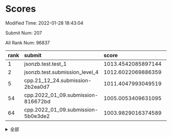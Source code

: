 # Scores

Modified Time: 2022-01-28 18:43:04

Submit Num: 207

All Rank Num: 96837

| rank |               submit               |       score        |       sigma        | pk_num |
| :--- | :--------------------------------- | :----------------- | :----------------- | :----- |
| 1    | jsonzb.test.test_1                 | 1013.4542085897144 | 0.8038135045428221 | 1873   |
| 2    | jsonzb.test.submission_level_4     | 1012.6022069886359 | 0.8038171645358126 | 1872   |
| 5    | cpp.21_12_24.submission-2b2ea0d7   | 1011.4047993049519 | 0.7679713543086486 | 1871   |
| 54   | cpp.2022_01_09.submission-816672bd | 1005.0053409631095 | 0.7142818484289625 | 1872   |
| 64   | cpp.2022_01_09.submission-5b0e3de2 | 1003.9829016374589 | 0.7161231212325625 | 1875   |


<details>
<summary>全部</summary>

| rank |                 submit                 |       score        |       sigma        | pk_num |
| :--- | :------------------------------------- | :----------------- | :----------------- | :----- |
| 1    | jsonzb.test.test_1                     | 1013.4542085897144 | 0.8038135045428221 | 1873   |
| 2    | jsonzb.test.submission_level_4         | 1012.6022069886359 | 0.8038171645358126 | 1872   |
| 3    | gobigger.level_3.submission_level_3_5  | 1011.6495545610503 | 0.7708359116625717 | 1875   |
| 4    | gobigger.level_3.submission_level_3_13 | 1011.6168584065077 | 0.7747675830103922 | 1870   |
| 5    | cpp.21_12_24.submission-2b2ea0d7       | 1011.4047993049519 | 0.7679713543086486 | 1871   |
| 6    | gobigger.level_3.submission_level_3_25 | 1011.211892189929  | 0.767466625945186  | 1873   |
| 7    | gobigger.level_3.submission_level_3_2  | 1011.1237956517073 | 0.7531807233242714 | 1869   |
| 8    | gobigger.level_3.submission_level_3_21 | 1010.9017792636507 | 0.761795130322414  | 1867   |
| 9    | gobigger.level_3.submission_level_3_9  | 1010.8729816564295 | 0.7651552835532673 | 1872   |
| 10   | gobigger.level_3.submission_level_3_32 | 1010.7228278947242 | 0.7621426138153236 | 1874   |
| 11   | gobigger.level_3.submission_level_3_0  | 1010.6984356791712 | 0.7562695247642185 | 1873   |
| 12   | gobigger.level_3.submission_level_3_31 | 1010.635968920762  | 0.789219771114178  | 1872   |
| 13   | gobigger.level_3.submission_level_3_27 | 1010.5079928131843 | 0.7488897425917449 | 1874   |
| 14   | gobigger.level_3.submission_level_3_7  | 1010.3847973266587 | 0.7668081520648891 | 1863   |
| 15   | gobigger.level_3.submission_level_3_39 | 1010.3320421934684 | 0.7645109273016968 | 1868   |
| 16   | gobigger.level_3.submission_level_3_8  | 1010.229320204928  | 0.7389809129356184 | 1879   |
| 17   | gobigger.level_3.submission_level_3_49 | 1010.1620642736968 | 0.778994184922767  | 1871   |
| 18   | gobigger.level_3.submission_level_3_6  | 1010.1218451900703 | 0.7696920454426421 | 1875   |
| 19   | gobigger.level_3.submission_level_3_47 | 1010.1056199953355 | 0.7495000286424179 | 1872   |
| 20   | gobigger.level_3.submission_level_3_20 | 1009.9780141207342 | 0.7653143008014145 | 1871   |
| 21   | gobigger.level_3.submission_level_3_43 | 1009.9703631047014 | 0.7727969769106393 | 1873   |
| 22   | gobigger.level_3.submission_level_3_28 | 1009.91620150597   | 0.7330431388576836 | 1869   |
| 23   | gobigger.level_3.submission_level_3_16 | 1009.8698392429932 | 0.7562415605274346 | 1869   |
| 24   | gobigger.level_3.submission_level_3_42 | 1009.7703321554138 | 0.7637022294719352 | 1869   |
| 25   | gobigger.level_3.submission_level_3_11 | 1009.728919761441  | 0.7479009664560241 | 1875   |
| 26   | gobigger.level_3.submission_level_3_45 | 1009.720453702438  | 0.7776968036649045 | 1864   |
| 27   | gobigger.level_3.submission_level_3_19 | 1009.6562025868454 | 0.762207074790417  | 1870   |
| 28   | gobigger.level_3.submission_level_3_40 | 1009.6350272002453 | 0.7554820279227197 | 1868   |
| 29   | gobigger.level_3.submission_level_3_14 | 1009.6307136863302 | 0.7639069037993895 | 1870   |
| 30   | gobigger.level_3.submission_level_3_15 | 1009.6010401186345 | 0.7469150348265643 | 1876   |
| 31   | gobigger.level_3.submission_level_3_3  | 1009.5365703044699 | 0.7685582176917523 | 1872   |
| 32   | gobigger.level_3.submission_level_3_17 | 1009.49596436875   | 0.7685155748575946 | 1870   |
| 33   | gobigger.level_3.submission_level_3_29 | 1009.4733440796115 | 0.7656025437562559 | 1874   |
| 34   | gobigger.level_3.submission_level_3_36 | 1009.4669023232116 | 0.733283605950547  | 1874   |
| 35   | gobigger.level_3.submission_level_3_23 | 1009.4595851670088 | 0.7590207077878364 | 1873   |
| 36   | gobigger.level_3.submission_level_3_35 | 1009.419301507552  | 0.7461094622699398 | 1873   |
| 37   | gobigger.level_3.submission_level_3_34 | 1009.4163085943027 | 0.7595777435569244 | 1875   |
| 38   | gobigger.level_3.submission_level_3_12 | 1009.3459332378907 | 0.7464655452915826 | 1872   |
| 39   | gobigger.level_3.submission_level_3_48 | 1009.3375816425595 | 0.7478573892592302 | 1874   |
| 40   | gobigger.level_3.submission_level_3_30 | 1009.2726784018623 | 0.7416555150267553 | 1872   |
| 41   | gobigger.level_3.submission_level_3_44 | 1009.2078238913799 | 0.745350537355596  | 1872   |
| 42   | gobigger.level_3.submission_level_3_10 | 1009.165777252712  | 0.7521517072125642 | 1869   |
| 43   | gobigger.level_3.submission_level_3_24 | 1009.0767360445606 | 0.7460686727011554 | 1868   |
| 44   | gobigger.level_3.submission_level_3_1  | 1009.0476833701829 | 0.7560015481876137 | 1872   |
| 45   | gobigger.level_3.submission_level_3_26 | 1009.0302948861306 | 0.7406791867574761 | 1870   |
| 46   | gobigger.level_3.submission_level_3_38 | 1009.0108637687288 | 0.7539229745300537 | 1873   |
| 47   | gobigger.level_3.submission_level_3_18 | 1008.9760715250152 | 0.7525013464631732 | 1877   |
| 48   | gobigger.level_3.submission_level_3_22 | 1008.8700325587606 | 0.7635978250944724 | 1874   |
| 49   | gobigger.level_3.submission_level_3_37 | 1008.8519941843459 | 0.7389741732255899 | 1871   |
| 50   | gobigger.level_3.submission_level_3_46 | 1008.8359247973663 | 0.7351591807904598 | 1874   |
| 51   | gobigger.level_3.submission_level_3_4  | 1008.7717723684523 | 0.7419971413446477 | 1871   |
| 52   | gobigger.level_3.submission_level_3_41 | 1008.1022619859172 | 0.7278799016295563 | 1870   |
| 53   | gobigger.level_3.submission_level_3_33 | 1007.8769901838073 | 0.744405295405242  | 1874   |
| 54   | cpp.2022_01_09.submission-816672bd     | 1005.0053409631095 | 0.7142818484289625 | 1872   |
| 55   | gobigger.level_1.submission_level_1_15 | 1004.5548240553844 | 0.7054737070316859 | 1870   |
| 56   | gobigger.level_1.submission_level_1_32 | 1004.4702435150996 | 0.7163143931761966 | 1866   |
| 57   | gobigger.level_1.submission_level_1_16 | 1004.4210132286821 | 0.7195676299713765 | 1870   |
| 58   | gobigger.level_1.submission_level_1_2  | 1004.2809207920236 | 0.7182268584228344 | 1876   |
| 59   | gobigger.level_1.submission_level_1_36 | 1004.225117328121  | 0.7213975025558412 | 1876   |
| 60   | gobigger.level_1.submission_level_1_1  | 1004.2080362788539 | 0.7228683384909963 | 1870   |
| 61   | gobigger.level_1.submission_level_1_7  | 1004.2002909162147 | 0.7140798733634122 | 1873   |
| 62   | gobigger.level_1.submission_level_1_5  | 1004.175155041993  | 0.7169139326869759 | 1870   |
| 63   | gobigger.level_1.submission_level_1_21 | 1004.0280575924997 | 0.7200737247944186 | 1874   |
| 64   | cpp.2022_01_09.submission-5b0e3de2     | 1003.9829016374589 | 0.7161231212325625 | 1875   |
| 65   | gobigger.level_1.submission_level_1_6  | 1003.9648216303744 | 0.7153866666695069 | 1874   |
| 66   | gobigger.level_1.submission_level_1_20 | 1003.8675040785674 | 0.7297778756613853 | 1872   |
| 67   | gobigger.level_1.submission_level_1_0  | 1003.7930133502571 | 0.714685914664162  | 1870   |
| 68   | gobigger.level_1.submission_level_1_3  | 1003.7574630141411 | 0.7240788237825289 | 1867   |
| 69   | gobigger.level_1.submission_level_1_43 | 1003.7523400348832 | 0.7166834266527052 | 1866   |
| 70   | gobigger.level_1.submission_level_1_37 | 1003.6866610035233 | 0.7109957598543117 | 1875   |
| 71   | gobigger.level_1.submission_level_1_39 | 1003.6191542311881 | 0.7205057308488614 | 1875   |
| 72   | gobigger.level_1.submission_level_1_9  | 1003.6105836026735 | 0.712505728730823  | 1869   |
| 73   | gobigger.level_1.submission_level_1_28 | 1003.5888257788297 | 0.7197112949301031 | 1870   |
| 74   | gobigger.level_1.submission_level_1_34 | 1003.5662558759578 | 0.7104704457762323 | 1871   |
| 75   | gobigger.level_1.submission_level_1_19 | 1003.5570398532917 | 0.7157630850077301 | 1872   |
| 76   | gobigger.level_1.submission_level_1_48 | 1003.4548499633734 | 0.7219943836209894 | 1872   |
| 77   | gobigger.level_1.submission_level_1_45 | 1003.4342710792724 | 0.7093533060267985 | 1873   |
| 78   | gobigger.level_1.submission_level_1_25 | 1003.3885247318802 | 0.7167122365755071 | 1866   |
| 79   | gobigger.level_1.submission_level_1_24 | 1003.3854804872043 | 0.7090008475110097 | 1869   |
| 80   | gobigger.level_1.submission_level_1_46 | 1003.325517980473  | 0.7055400170860138 | 1868   |
| 81   | gobigger.level_1.submission_level_1_18 | 1003.2559191416151 | 0.7122422063826344 | 1874   |
| 82   | gobigger.level_1.submission_level_1_12 | 1003.2366452422456 | 0.7190028901863096 | 1871   |
| 83   | gobigger.level_1.submission_level_1_11 | 1003.17949929491   | 0.7240567752167557 | 1867   |
| 84   | gobigger.level_1.submission_level_1_13 | 1003.1193953977194 | 0.714604623738038  | 1871   |
| 85   | gobigger.level_1.submission_level_1_29 | 1003.0834690340466 | 0.7131829220818499 | 1870   |
| 86   | gobigger.level_1.submission_level_1_33 | 1003.0653323238089 | 0.718973585992868  | 1871   |
| 87   | gobigger.level_1.submission_level_1_35 | 1003.0228717016643 | 0.7208826607580897 | 1873   |
| 88   | gobigger.level_1.submission_level_1_40 | 1002.9815212161528 | 0.7050900933415625 | 1874   |
| 89   | gobigger.level_1.submission_level_1_30 | 1002.8999107021607 | 0.722563559300961  | 1871   |
| 90   | gobigger.level_1.submission_level_1_49 | 1002.7347929734268 | 0.7131112330876032 | 1870   |
| 91   | gobigger.level_1.submission_level_1_17 | 1002.7300433885189 | 0.7133227844133241 | 1869   |
| 92   | gobigger.level_1.submission_level_1_41 | 1002.719077366586  | 0.7158778062893199 | 1872   |
| 93   | gobigger.level_1.submission_level_1_14 | 1002.6706493173222 | 0.7089180367122077 | 1862   |
| 94   | gobigger.level_1.submission_level_1_23 | 1002.6640795252183 | 0.7140363976409728 | 1871   |
| 95   | gobigger.level_1.submission_level_1_26 | 1002.5924159410425 | 0.7197469713900876 | 1878   |
| 96   | gobigger.level_1.submission_level_1_27 | 1002.5744222972162 | 0.7104610327102505 | 1875   |
| 97   | gobigger.level_1.submission_level_1_42 | 1002.4150149456482 | 0.7171321168090076 | 1874   |
| 98   | gobigger.level_1.submission_level_1_44 | 1002.3688403152756 | 0.7123418123316612 | 1872   |
| 99   | gobigger.level_1.submission_level_1_47 | 1002.2537497528244 | 0.7166186629322158 | 1874   |
| 100  | gobigger.level_1.submission_level_1_8  | 1002.2016318639799 | 0.7113223615529843 | 1865   |
| 101  | gobigger.level_1.submission_level_1_22 | 1002.1850027827958 | 0.7107498450207371 | 1872   |
| 102  | gobigger.level_1.submission_level_1_10 | 1002.1334339112555 | 0.7217691780595795 | 1869   |
| 103  | gobigger.level_1.submission_level_1_31 | 1001.7074118759986 | 0.718339653247436  | 1870   |
| 104  | gobigger.level_1.submission_level_1_4  | 1001.1753315409843 | 0.7066135266995207 | 1876   |
| 105  | gobigger.level_1.submission_level_1_38 | 1000.5242917230536 | 0.7135200084079092 | 1871   |
| 106  | gobigger.random.submission_random_28   | 997.3053096858413  | 0.7122551388787313 | 1871   |
| 107  | gobigger.random.submission_random_27   | 997.2255490739657  | 0.6998402045547839 | 1871   |
| 108  | gobigger.random.submission_random_45   | 997.2064292390223  | 0.6971790019537628 | 1872   |
| 109  | gobigger.random.submission_random_38   | 997.1543365333571  | 0.7020038156218192 | 1868   |
| 110  | gobigger.random.submission_random_10   | 997.0311273423436  | 0.7034521575833952 | 1866   |
| 111  | gobigger.random.submission_random_16   | 996.9078015423519  | 0.7141226879825607 | 1870   |
| 112  | gobigger.random.submission_random_18   | 996.8196432947698  | 0.7027259990497658 | 1868   |
| 113  | gobigger.random.submission_random_9    | 996.7838189605427  | 0.7157681742181936 | 1872   |
| 114  | gobigger.random.submission_random_19   | 996.6958682681692  | 0.7137943048536484 | 1870   |
| 115  | gobigger.random.submission_random_5    | 996.6897853254735  | 0.7118748605048989 | 1867   |
| 116  | gobigger.random.submission_random_39   | 996.6231696334048  | 0.7064506925622036 | 1871   |
| 117  | gobigger.random.submission_random_41   | 996.5943494785635  | 0.707073154115864  | 1868   |
| 118  | gobigger.random.submission_random_36   | 996.5552072148478  | 0.7117291947563754 | 1873   |
| 119  | gobigger.random.submission_random_44   | 996.5513713852858  | 0.7045612455403121 | 1875   |
| 120  | gobigger.random.submission_random_17   | 996.5296258541454  | 0.7077273535914197 | 1870   |
| 121  | gobigger.random.submission_random_29   | 996.4887875167997  | 0.7048802326964267 | 1871   |
| 122  | gobigger.random.submission_random_23   | 996.4180018172885  | 0.7123321340443315 | 1872   |
| 123  | gobigger.random.submission_random_0    | 996.399647486167   | 0.7066614230265594 | 1873   |
| 124  | gobigger.random.submission_random_37   | 996.3993364194321  | 0.7079789594825041 | 1874   |
| 125  | gobigger.random.submission_random_14   | 996.3545719335856  | 0.7056376673433157 | 1870   |
| 126  | gobigger.random.submission_random_42   | 996.1371338207364  | 0.7124829437641557 | 1872   |
| 127  | gobigger.random.submission_random_21   | 996.0842132707995  | 0.7069351638051539 | 1870   |
| 128  | gobigger.random.submission_random_31   | 996.0295624615898  | 0.7085912027156215 | 1874   |
| 129  | gobigger.random.submission_random_24   | 995.9898187013724  | 0.7188667869628873 | 1870   |
| 130  | gobigger.random.submission_random_34   | 995.9509785607934  | 0.7053105971904213 | 1870   |
| 131  | gobigger.random.submission_random_22   | 995.9258936937078  | 0.7262344418540202 | 1875   |
| 132  | gobigger.random.submission_random_40   | 995.8730345989918  | 0.7064273681398124 | 1871   |
| 133  | gobigger.random.submission_random_46   | 995.8135847923098  | 0.7088619998656053 | 1871   |
| 134  | gobigger.random.submission_random_11   | 995.8008313306466  | 0.70563209103527   | 1879   |
| 135  | gobigger.random.submission_random_8    | 995.7651665003341  | 0.7140181056962109 | 1863   |
| 136  | gobigger.random.submission_random_7    | 995.6835866276646  | 0.7153335260616498 | 1870   |
| 137  | gobigger.random.submission_random_6    | 995.613190229859   | 0.7017874298806145 | 1871   |
| 138  | gobigger.random.submission_random_26   | 995.6066914029608  | 0.7037804046253975 | 1868   |
| 139  | gobigger.random.submission_random_43   | 995.508008625459   | 0.7034514384529199 | 1873   |
| 140  | gobigger.random.submission_random_35   | 995.5051794915468  | 0.7113718598329316 | 1870   |
| 141  | gobigger.random.submission_random_49   | 995.4700771510368  | 0.7240219802891965 | 1870   |
| 142  | gobigger.random.submission_random_12   | 995.4192646992785  | 0.705074950901436  | 1869   |
| 143  | gobigger.random.submission_random_30   | 995.3809775570229  | 0.7104126125589921 | 1875   |
| 144  | gobigger.random.submission_random_13   | 995.3468821048483  | 0.7188031996466979 | 1879   |
| 145  | gobigger.random.submission_random_1    | 995.3329965006799  | 0.71734325733814   | 1871   |
| 146  | gobigger.random.submission_random_33   | 995.3266328849504  | 0.7088971791440433 | 1876   |
| 147  | gobigger.random.submission_random_47   | 995.2954551024422  | 0.7022316418582296 | 1866   |
| 148  | gobigger.random.submission_random_2    | 995.2941628015233  | 0.7227382685487692 | 1874   |
| 149  | gobigger.random.submission_random_20   | 995.2576535065703  | 0.7052441319499992 | 1873   |
| 150  | gobigger.random.submission_random_4    | 995.1987459074966  | 0.7205949375498789 | 1877   |
| 151  | gobigger.random.submission_random_48   | 995.1505149009503  | 0.7092637724054796 | 1871   |
| 152  | gobigger.random.submission_random_25   | 995.112382060651   | 0.7081208797059962 | 1872   |
| 153  | gobigger.random.submission_random_32   | 995.0185169247382  | 0.716215455190756  | 1864   |
| 154  | gobigger.random.submission_random_15   | 994.9780570644485  | 0.7129900386311258 | 1870   |
| 155  | gobigger.random.submission_random_3    | 994.965845868371   | 0.7192665629949375 | 1867   |
| 156  | gobigger.level_2.submission_level_2_15 | 993.9640271717095  | 0.7414096030442617 | 1868   |
| 157  | gobigger.level_2.submission_level_2_17 | 993.8124706977366  | 0.7271379175780296 | 1873   |
| 158  | gobigger.level_2.submission_level_2_46 | 993.640540181929   | 0.7280478881888799 | 1873   |
| 159  | gobigger.level_2.submission_level_2_22 | 993.526799576143   | 0.7314290577268332 | 1873   |
| 160  | gobigger.level_2.submission_level_2_40 | 993.4854851613052  | 0.7253492727305462 | 1870   |
| 161  | gobigger.level_2.submission_level_2_32 | 993.4219724246885  | 0.7469197727817317 | 1875   |
| 162  | gobigger.level_2.submission_level_2_25 | 993.14974720579    | 0.72916303809783   | 1872   |
| 163  | gobigger.level_2.submission_level_2_4  | 993.0769351085847  | 0.7434681784193996 | 1867   |
| 164  | gobigger.level_2.submission_level_2_23 | 993.0632193281891  | 0.7261043487874655 | 1875   |
| 165  | gobigger.level_2.submission_level_2_1  | 993.0586594433131  | 0.7344237647102929 | 1875   |
| 166  | gobigger.level_2.submission_level_2_48 | 992.9809350908668  | 0.7423395111992795 | 1875   |
| 167  | gobigger.level_2.submission_level_2_6  | 992.9764317963503  | 0.7498354130932441 | 1866   |
| 168  | gobigger.level_2.submission_level_2_41 | 992.8105364510784  | 0.7449269574377583 | 1869   |
| 169  | gobigger.level_2.submission_level_2_3  | 992.7792738536807  | 0.7415367407313767 | 1869   |
| 170  | gobigger.level_2.submission_level_2_39 | 992.7222905509619  | 0.7440724481952824 | 1870   |
| 171  | gobigger.level_2.submission_level_2_26 | 992.6265476195006  | 0.730636243979203  | 1870   |
| 172  | gobigger.level_2.submission_level_2_27 | 992.6050396104262  | 0.738701880605055  | 1872   |
| 173  | gobigger.level_2.submission_level_2_34 | 992.5871463550487  | 0.7342120462430156 | 1874   |
| 174  | gobigger.level_2.submission_level_2_31 | 992.4620701303145  | 0.7355944703227407 | 1869   |
| 175  | gobigger.level_2.submission_level_2_16 | 992.4502240359393  | 0.7426476186349881 | 1867   |
| 176  | gobigger.level_2.submission_level_2_37 | 992.4382416703629  | 0.7486017615092719 | 1871   |
| 177  | gobigger.level_2.submission_level_2_42 | 992.3920334230049  | 0.7447231287356196 | 1875   |
| 178  | gobigger.level_2.submission_level_2_49 | 992.3622458641895  | 0.7495506300407528 | 1873   |
| 179  | gobigger.level_2.submission_level_2_33 | 992.3330685709394  | 0.7551632338666032 | 1869   |
| 180  | gobigger.level_2.submission_level_2_20 | 992.3152205455298  | 0.7438519914073107 | 1870   |
| 181  | gobigger.level_2.submission_level_2_19 | 992.2571793016036  | 0.7519858533649785 | 1870   |
| 182  | gobigger.level_2.submission_level_2_18 | 992.2404541890915  | 0.7449361462979962 | 1866   |
| 183  | gobigger.level_2.submission_level_2_9  | 992.1870487595502  | 0.7442945512771351 | 1872   |
| 184  | gobigger.level_2.submission_level_2_0  | 992.1576174252637  | 0.7382875483024696 | 1870   |
| 185  | gobigger.level_2.submission_level_2_8  | 992.1422364917486  | 0.7406656802399088 | 1877   |
| 186  | gobigger.level_2.submission_level_2_24 | 992.0854470411041  | 0.7618547947800929 | 1868   |
| 187  | gobigger.level_2.submission_level_2_36 | 991.9635359704045  | 0.7557575409059247 | 1872   |
| 188  | gobigger.level_2.submission_level_2_14 | 991.8514343671403  | 0.7603991546517924 | 1876   |
| 189  | gobigger.level_2.submission_level_2_29 | 991.8488358926838  | 0.749240111767754  | 1865   |
| 190  | gobigger.level_2.submission_level_2_30 | 991.8206051216682  | 0.7345182088716502 | 1875   |
| 191  | gobigger.level_2.submission_level_2_2  | 991.7578657148059  | 0.7408514646184574 | 1870   |
| 192  | gobigger.level_2.submission_level_2_10 | 991.6793263685651  | 0.7685773726612659 | 1876   |
| 193  | gobigger.level_2.submission_level_2_47 | 991.5067955563101  | 0.7455746276365293 | 1870   |
| 194  | gobigger.level_2.submission_level_2_28 | 991.4583283543977  | 0.7490086228917727 | 1869   |
| 195  | gobigger.level_2.submission_level_2_44 | 991.3439589277481  | 0.7630208823258828 | 1871   |
| 196  | gobigger.level_2.submission_level_2_35 | 991.340520454279   | 0.7403324468953577 | 1872   |
| 197  | gobigger.level_2.submission_level_2_38 | 991.208013204283   | 0.7526010660927084 | 1871   |
| 198  | gobigger.level_2.submission_level_2_12 | 991.1855675258541  | 0.7798304797825177 | 1865   |
| 199  | gobigger.level_2.submission_level_2_43 | 990.9929645371832  | 0.7629358520610956 | 1872   |
| 200  | gobigger.level_2.submission_level_2_13 | 990.838912743119   | 0.7565237801529335 | 1871   |
| 201  | gobigger.level_2.submission_level_2_45 | 990.6750783643803  | 0.7646792290673058 | 1876   |
| 202  | gobigger.level_2.submission_level_2_21 | 990.0868210075895  | 0.7672903581446247 | 1874   |
| 203  | gobigger.level_2.submission_level_2_7  | 989.9716141950447  | 0.7655162166257352 | 1865   |
| 204  | gobigger.level_2.submission_level_2_11 | 989.6588090955469  | 0.7757089216441404 | 1866   |
| 205  | gobigger.level_2.submission_level_2_5  | 989.5002857684     | 0.7762878384418974 | 1870   |
| 206  | gobigger.none.submission_none_1        | 977.0788891592946  | 1.245564874361395  | 1875   |
| 207  | gobigger.none.submission_none_0        | 976.1816936323708  | 1.359349084296827  | 1870   |

</details>
